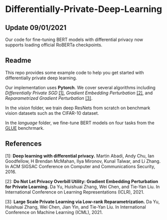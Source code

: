 # Differentially-Private-Deep-Learning

## Update 09/01/2021

Our code for fine-tuning BERT models with differential privacy now supports loading official RoBERTa checkpoints.

## Readme

This repo provides some example code to help you get started with differentially private deep learning. 

Our implementation uses **Pytorch**. We cover several algorithms including *Differentially Private SGD* [[1]](https://arxiv.org/abs/1607.00133), *Gradient Embedding Perturbation* [[2]](https://openreview.net/forum?id=7aogOj_VYO0), and *Reparametrized Gradient Perturbation* [[3]](https://arxiv.org/abs/2106.09352).

In the *vision* folder, we train deep ResNets from scratch on benchmark vision datasets such as the CIFAR-10 dataset. 

In the *language* folder, we fine-tune BERT models on four tasks from the [GLUE](https://gluebenchmark.com/) benchrmark.


## References


\[1\]: **Deep learning with differential privacy.** Martin Abadi, Andy Chu, Ian Goodfellow, H Brendan McMahan, Ilya Mironov, Kunal Talwar, and Li Zhang.   In ACM SIGSAC Conference on Computer and Communications Security, 2016.

\[2\]: **Do Not Let Privacy Overbill Utility: Gradient Embedding Perturbation for Private Learning.**  Da Yu, Huishuai Zhang, Wei Chen, and Tie-Yan Liu.  In International Conference on Learning Representations (ICLR), 2021.

\[3\]: **Large Scale Private Learning via Low-rank Reparametrization.** Da  Yu,  Huishuai  Zhang,  Wei  Chen,  Jian  Yin,  and  Tie-Yan  Liu.    In International Conference on Machine Learning (ICML), 2021. 

